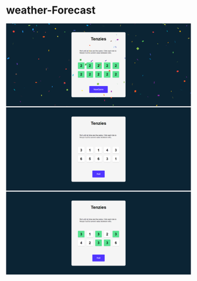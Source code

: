 # weather-Forecast
![GitHub Logo](https://github.com/sepidehnil/Tenzies-Game/blob/main/project-image/tenzies-game/Capture1.PNG)
![GitHub Logo](https://github.com/sepidehnil/Tenzies-Game/blob/main/project-image/tenzies-game/Capture2.PNG)
![GitHub Logo](https://github.com/sepidehnil/Tenzies-Game/blob/main/project-image/tenzies-game/Capture3.PNG)








 
 

